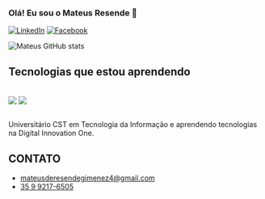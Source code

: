 
### Olá! Eu sou o Mateus Resende 👋

[![LinkedIn](https://img.shields.io/badge/LinkedIn-0077B5?style=for-the-badge&logo=linkedin&logoColor=white)](https://www.linkedin.com/in/mateus-de-resende-gimenez-77a272220/)
[![Facebook](https://img.shields.io/badge/Facebook-1877F2?style=for-the-badge&logo=facebook&logoColor=white)](https://www.facebook.com/mateus.deresendegimenez.779/)

![Mateus GitHub stats](https://github-readme-stats.vercel.app/api?username=mateus3x&show_icons=true&theme=onedark)

## Tecnologias que estou aprendendo

<div style="display: inline_block"><br>
 <img align="center" glt="SQL" src="https://img.shields.io/badge/MySQL-00000F?style=for-the-badge&logo=mysql&logoColor=white" />
 <img align="center" glt="PYTHON" src="https://img.shields.io/badge/Python-14354C?style=for-the-badge&logo=python&logoColor=white" />
</div><br/>

Universitário CST em Tecnologia da Informação e aprendendo tecnologias na Digital Innovation One.

## CONTATO
- [mateusderesendegimenez4@gmail.com](VARCHAR(100))
- [35 9 9217-6505](BIGINT(14))

